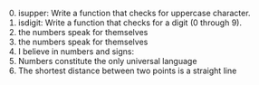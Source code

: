 0. isupper: Write a function that checks for uppercase character.
1. isdigit: Write a function that checks for a digit (0 through 9).
3. the numbers speak for themselves
3. the numbers speak for themselves
4. I believe in numbers and signs:
5. Numbers constitute the only universal language
6. The shortest distance between two points is a straight line
